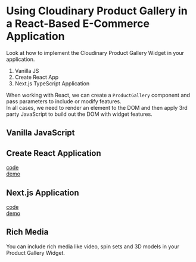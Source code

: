 # Using Cloudinary Product Gallery in a React-Based E-Commerce Application

Look at how to implement the Cloudinary Product Gallery Widget in your application. 

1. Vanilla JS  
2. Create React App  
3. Next.js TypeScript Application  

When working with React, we can create a `ProductGallery` component and pass parameters to include or modify features.  
In all cases, we need to render an element to the DOM and then apply 3rd party JavaScript to build out the DOM with widget features.  

## Vanilla JavaScript


## Create React Application
[code](https://github.com/cloudinary-training/cld-product-gallery-widget-react)   
[demo](https://cloudinary-training.github.io/cld-product-gallery-widget-react/)   

## Next.js Application

[code](https://github.com/cloudinary-training/cld-product-gallery-nextjs)  
[demo](https://cld-product-gallery-nextjs.vercel.app/)  

## Rich Media

You can include rich media like video, spin sets and 3D models in your Product Gallery Widget.